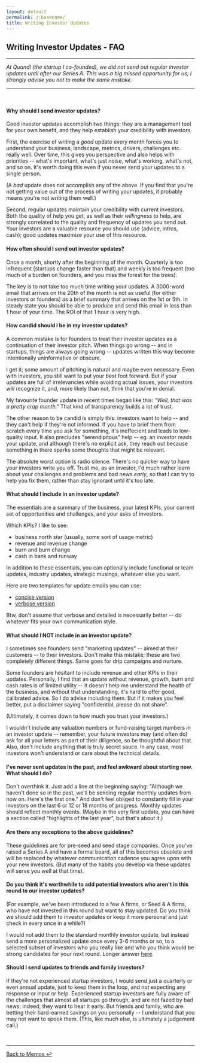 ```yaml
---
layout: default
permalink: /:basename/
title: Writing Investor Updates
---
```

## Writing Investor Updates - FAQ

----

*At Quandl (the startup I co-founded), we did not send out regular investor updates until after our Series A.  This was a big missed opportunity for us; I strongly advise you not to make the same mistake.*

----

<br/>

#### Why should I send investor updates?

Good investor updates accomplish two things: they are a management tool for your own benefit, and they help establish your credibility with investors.

First, the exercise of writing a *good* update every month forces you to understand your business, landscape, metrics, drivers, challenges etc. really well.  Over time, this gives you perspective and also helps with priorities -- what's important, what's just noise, what's working, what's not, and so on.  It's worth doing this even if you never send your updates to a single person.

(A *bad* update does not accomplish any of the above.  If you find that you're not getting value out of the process of writing your updates, it probably means you're not writing them well.)

Second, regular updates maintain your credibility with current investors.  Both the quality of help you get, as well as their *willingness* to help, are strongly correlated to the quality and frequency of updates you send out.  Your investors are a valuable resource you should use (advice, intros, cash); good updates maximize your use of this resource.


#### How often should I send out investor updates?

Once a month, shortly after the beginning of the month.  Quarterly is too infrequent (startups change faster than that) and weekly is too frequent (too much of a burden on founders, and you miss the forest for the trees).

The key is to not take too much time writing your updates.  A 3000-word email that arrives on the 20th of the month is not as useful (for either investors or founders) as a brief summary that arrives on the 1st or 5th.  In steady state you should be able to produce and send this email in less than 1 hour of your time.  The ROI of that 1 hour is very high. 


#### How candid should I be in my investor updates?

A common mistake is for founders to treat their investor updates as a continuation of their investor pitch.  When things go wrong -- and in startups, things are always going wrong -- updates written this way become intentionally uninformative or obscure.  

I get it; some amount of pitching is natural and maybe even necessary.  Even with investors, you still want to put your best foot forward.  But if your updates are full of irrelevancies while avoiding actual issues, your investors *will* recognize it, and, more likely than not, think that you're in denial.  

My favourite founder update in recent times began like this: *"Well, that was a pretty crap month."*  That kind of transparency builds a lot of trust.  

The other reason to be candid is simply this: investors want to help --  and they can't help if they're not informed.  If you have to brief them from scratch every time you ask for something, it's ineffecient and leads to low-quality input.  It also precludes "serendipitous" help -- eg. an investor reads your update, and although there's no explicit ask, they reach out because something in there sparks some thoughts that might be relevant.  

The absolute worst option is radio silence.  There's no quicker way to have your investors write you off.  Trust me, as an investor, I'd much rather learn about your challenges and problems and bad news *early*, so that I can try to help you fix them, rather than stay ignorant until it's too late.  


#### What should I include in an investor update?

The essentials are a summary of the business, your latest KPIs, your current set of opportunities and challenges, and your asks of investors.  

Which KPIs?  I like to see:

- business north star (usually, some sort of usage metric)  
- revenue and revenue change  
- burn and burn change  
- cash in bank and runway  

In addition to these essentials, you can optionally include functional or team updates, industry updates, strategic musings, whatever else you want.  

Here are two templates for update emails you can use:

- [concise version](/concise-investor-update)
- [verbose version](/verbose-investor-update)

Btw, don't assume that verbose and detailed is necessarily better -- do whatever fits your own communication style.  


#### What should I NOT include in an investor update?

I sometimes see founders send "marketing updates" -- aimed at their customers -- to their investors.  Don't make this mistake; these are two completely different things.  Same goes for drip campaigns and nurture.

Some founders are hesitant to include revenue and other KPIs in their updates.  Personally, I find that an update without revenue, growth, burn and cash rates is of limited utility -- it doesn't help me understand the health of the business, and without that understanding, it's hard to offer good, calibrated advice.  So I do advise including them.  But if it makes you feel better, put a disclaimer saying "confidential, please do not share".  

(Ultimately, it comes down to how much you trust your investors.)

I wouldn't include any valuation numbers or fund-raising target numbers in an investor update -- remember, your future investors may (and often do) ask for all your letters as part of their diligence, so be thoughtful about that.  Also, don't include anything that is truly secret sauce.  In any case, most investors won't understand or care about the technical details. 


#### I've never sent updates in the past, and feel awkward about starting now.  What should I do?

Don't overthink it.  Just add a line at the beginning saying: "Although we haven't done so in the past, we'll be sending regular monthly updates from now on.  Here's the first one."  And don't feel obliged to constantly fill in your investors on the last 6 or 12 or 18 months of progress.  Monthly updates should reflect monthly events.  (Maybe in the very first update, you can have a section called "highlights of the last year", but that's about it.)


#### Are there any exceptions to the above guidelines?

These guidelines are for pre-seed and seed stage companies.  Once you've raised a Series A and have a formal board, all of this becomes obsolete and will be replaced by whatever communication cadence you agree upon with your new investors.  (But many of the habits you develop via these updates will serve you well at that time).


#### Do you think it's worthwhile to add potential investors who aren't in this round to our investor updates? 

(For example, we've been introduced to a few A firms, or Seed & A firms, who have not invested in this round but want to stay updated. Do you think we should add them to investor updates or keep it more personal and just check in every once in a while?)

I would not add them to the standard monthly investor update, but instead send a more personalized update once every 3-6 months or so, to a selected subset of investors who you really like and who you think would be strong candidates for your next round.  Longer answer [here](/sharing-updates-with-potential-future-investors).


#### Should I send updates to friends and family investors?

If they're not experienced startup investors, I would send just a quarterly or even annual update, just to keep them in the loop, and not expecting any response or input or help.  Experienced startup investors are fully aware of the challenges that almost all startups go through, and are not fazed by bad news; indeed, they want to hear it early.  But friends and family, who are betting their hard-earned savings on you personally -- I understand that you may not want to spook them.  (This, like much else, is ultimately a judgement call.)  

<br/>

----

[Back to Memos ↩](/memos)

<br/>
<br/>
<br/>



